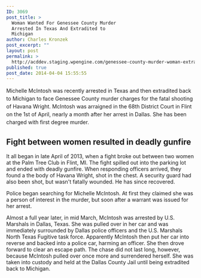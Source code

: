 ```yaml
---
ID: 3069
post_title: >
  Woman Wanted For Genessee County Murder
  Arrested In Texas And Extradited to
  Michigan
author: Charles Kronzek
post_excerpt: ""
layout: post
permalink: >
  http://acddev.staging.wpengine.com/genessee-county-murder-woman-extradited-from-texas-to-michigan.html
published: true
post_date: 2014-04-04 15:55:55
---
```

<span style="line-height: 1.5;">Michelle McIntosh was recently arrested in Texas and then extradited back to Michigan to face Genessee County murder charges for the fatal shooting of Havana Wright. McIntosh was arraigned in the 68th District Court in Flint on the 1st of April, nearly a month after her arrest in Dallas. She has been charged with first degree murder.</span>


<h2>Fight between women resulted in deadly gunfire</h2>

It all began in late April of 2013, when a fight broke out between two women at the Palm Tree Club in Flint, MI. The fight spilled out into the parking lot and ended with deadly gunfire. When responding officers arrived, they found a the body of Havana Wright, shot in the chest. A security guard had also been shot, but wasn't fatally wounded. He has since recovered.

Police began searching for Michelle McIntosh. At first they claimed she was a person of interest in the murder, but soon after a warrant was issued for her arrest.

Almost a full year later, in mid March, McIntosh was arrested by U.S. Marshals in Dallas, Texas. She was pulled over in her car and was immediately surrounded by Dallas police officers and the U.S. Marshals North Texas Fugitive task force. Apparently McIntosh then put her car into reverse and backed into a police car, harming an officer. She then drove forward to clear an escape path. The chase did not last long, however, because McIntosh pulled over once more and surrendered herself. She was taken into custody and held at the Dallas County Jail until being extradited back to Michigan.